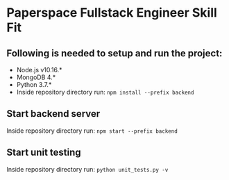 # Paperspace Fullstack Engineer Skill Fit

## Following is needed to setup and run the project:
- Node.js v10.16.*
- MongoDB 4.*
- Python 3.7.*
- Inside repository directory run: `npm install --prefix backend`


## Start backend server
Inside repository directory run:
`npm start --prefix backend`


## Start unit testing
Inside repository directory run:
`python unit_tests.py -v`
